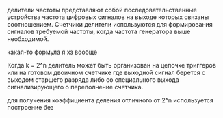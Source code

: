 делители частоты представляют собой последовательственные устройства частота цифровых сигналов на выходе которых связаны соотношением. 
Счетчики делители используются для формирования сигналов требуемой частоты, когда частота генератора выше необходимой.

какая-то формула я хз вообще

Когда k = 2^n делитель может быть организован на цепочке триггеров или на готовом двоичном счетчике где выходной сигнал берется с выходом старшего разряда либо со специального выхода сигнализирующего о переполнение счетчика. 

для получения коэффициента деления отличного от 2^n используется построение без
